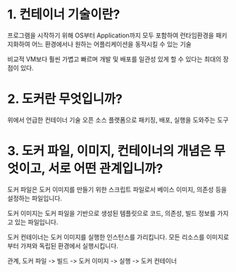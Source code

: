 # 1. 컨테이너 기술이란?

프로그램을 시작하기 위해 OS부터 Application까지 모두 포함하여 런타임환경을 패키지화하여 어느 환경에서나 원하는 어플리케이션을 동작시킬 수 있는 기술

비교적 VM보다 훨씬 가볍고 빠르며 개발 및 배포를 일관성 있게 할 수 있다는 최대의 장점이 있다.

# 2. 도커란 무엇입니까?

위에서 언급한 컨테이너 기술 오픈 소스 플랫폼으로 패키징, 배포, 실행을 도와주는 도구

# 3. 도커 파일, 이미지, 컨테이너의 개념은 무엇이고, 서로 어떤 관계입니까?

도커 파일은 도커 이미지를 만들기 위한 스크립트 파일로서 베이스 이미지, 의존성 등을 설정하는 파일입니다.

도커 이미지는 도커 파일을 기반으로 생성된 템플릿으로 코드, 의존성, 빌드 정보를 가지고 있는 파일입니다.

도커 컨테이너는 도커 이미지를 실행한 인스턴스를 가리킵니다. 모든 리소스를 이미지로부터 가져와 독립된 환경에서 실행시킵니다.

관계, 도커 파일 -> 빌드 -> 도커 이미지 -> 실행 -> 도커 컨테이너
